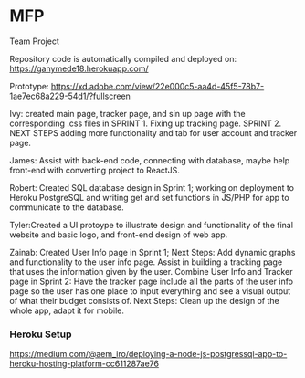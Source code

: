 # MFP
Team Project

Repository code is automatically compiled and deployed on:
https://ganymede18.herokuapp.com/

Prototype: https://xd.adobe.com/view/22e000c5-aa4d-45f5-78b7-1ae7ec68a229-54d1/?fullscreen


Ivy: created main page, tracker page, and sin up page with the corresponding .css files in SPRINT 1.  Fixing up tracking page. SPRINT 2. NEXT STEPS adding more functionality and tab for user account and tracker page. 

James: Assist with back-end code, connecting with database, maybe help front-end with converting project to ReactJS.

Robert: Created SQL database design in Sprint 1; working on deployment to Heroku PostgreSQL and writing get and set functions in JS/PHP for app to communicate to the database.

Tyler:Created a UI protoype to illustrate design and functionality of the final website and basic logo, and front-end design of web app. 

Zainab:
Created User Info page in Sprint 1; 
Next Steps: Add dynamic graphs and functionality to the user info page. Assist in building a tracking page that uses the information given by the user.
Combine User Info and Tracker page in Sprint 2: Have the tracker page include all the parts of the user info page so the user has one place to input everything and see a visual output of what their budget consists of. 
Next Steps: Clean up the design of the whole app, adapt it for mobile.

### Heroku Setup
https://medium.com/@aem_iro/deploying-a-node-js-postgressql-app-to-heroku-hosting-platform-cc611287ae76
